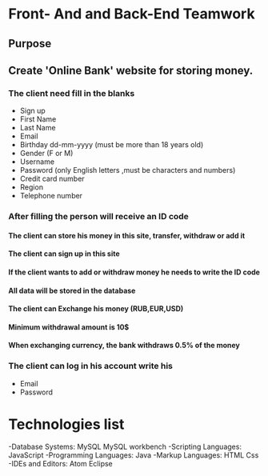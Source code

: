   # Front- And and Back-End Teamwork
 
 ## Purpose 
 ## Create 'Online Bank' website for storing money.

### The client need fill in the blanks 
   - Sign up
   - First Name
   - Last Name 
   - Email
   - Birthday  dd-mm-yyyy (must be more than 18 years old)
   - Gender (F or M)
   - Username 
   - Password (only English letters ,must be characters and numbers)
   - Credit card number
   - Region 
   - Telephone number


### Аfter filling the person will receive an ID code

#### The client can store his money in this site, transfer, withdraw or add it

#### The client can sign up in this site 

#### If the client wants to add  or withdraw  money he needs to write the ID code

#### Аll data will be stored in the database
 
#### The client can Exchange his money (RUB,EUR,USD)

#### Minimum withdrawal amount is 10$

#### When exchanging currency, the bank withdraws 0.5% of the money

### The client can log in his account write his
   - Email
   - Password 
   
# Technologies list
-Database Systems:
MySQL
MySQL workbench
-Scripting Languages:
JavaScript 
-Programming Languages:
Java
-Markup Languages:
HTML
Css
-IDEs and Editors:
Atom
Eclipse
